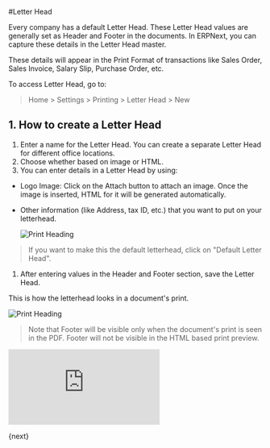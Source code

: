 <!-- add-breadcrumbs -->
#Letter Head

Every company has a default Letter Head. These Letter Head values are generally set as Header and Footer in the documents. In ERPNext, you can capture these details in the Letter Head master.

These details will appear in the Print Format of transactions like Sales Order, Sales Invoice, Salary Slip, Purchase Order, etc.

To access Letter Head, go to:
> Home > Settings > Printing > Letter Head > New

## 1. How to create a Letter Head
1. Enter a name for the Letter Head. You can create a separate Letter Head for different office locations.
1. Choose whether based on image or HTML.
1. You can enter details in a Letter Head by using:

  * Logo Image: Click on the Attach button to attach an image. Once the image is inserted, HTML for it will be generated automatically.
  * Other information (like Address, tax ID, etc.) that you want to put on your letterhead.

    <img class="screenshot" alt="Print Heading" src="{{docs_base_url}}/assets/img/setup/print/letter-head.png">
  
  > If you want to make this the default letterhead, click on "Default Letter Head".

1. After entering values in the Header and Footer section, save the Letter Head.

This is how the letterhead looks in a document's print.

<img class="screenshot" alt="Print Heading" src="{{docs_base_url}}/assets/img/setup/print/letter-head-1.png">

> Note that Footer will be visible only when the document's print is seen in the PDF. Footer will not be visible in the HTML based print preview.

<div class="embed-container">
  <iframe src="https://www.youtube.com/embed/cKZHcx1znMc?end=58&rel=0" frameborder="0" allow="autoplay; encrypted-media" allowfullscreen>
  </iframe>
</div>

{next}